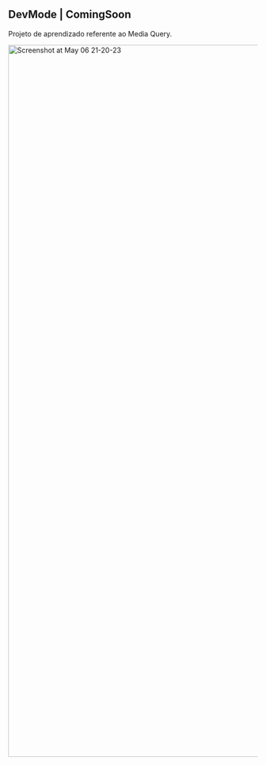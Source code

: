 ## DevMode | ComingSoon

Projeto de aprendizado referente ao Media Query.

<img width="1437" alt="Screenshot at May 06 21-20-23" src="https://user-images.githubusercontent.com/46497577/167230135-4f557094-5f6c-4e8e-9d51-ed37f8199fa2.png">
